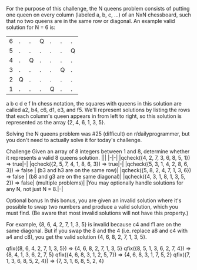 For the purpose of this challenge, the N queens problem consists of putting one queen on every column (labeled a, b, c, ...) of an NxN chessboard, such that no two queens are in the same row or diagonal. An example valid solution for N = 6 is:

||||||||
|-|-|-|-|-|-|-|
|6|  .| .| Q |. |. |.|
|5 | . |. |. |. |. |Q|
|4  |. |Q |. |. |. |.|
|3  |.| .| . |.| Q| .|
|2  |Q |. |. |. |. |.|
|1 | .| .| .| Q |.| .|
   a b c d e f
In chess notation, the squares with queens in this solution are called a2, b4, c6, d1, e3, and f5. We'll represent solutions by listing the rows that each column's queen appears in from left to right, so this solution is represented as the array {2, 4, 6, 1, 3, 5}.

Solving the N queens problem was #25 (difficult) on r/dailyprogrammer, but you don't need to actually solve it for today's challenge.

Challenge
Given an array of 8 integers between 1 and 8, determine whether it represents a valid 8 queens solution.
|||
|-|-|
|qcheck({4, 2, 7, 3, 6, 8, 5, 1}) => true|-|
|qcheck({2, 5, 7, 4, 1, 8, 6, 3}) => true|-|
|qcheck({5, 3, 1, 4, 2, 8, 6, 3}) => false |  (b3 and h3 are on the same row)|
|qcheck({5, 8, 2, 4, 7, 1, 3, 6}) => false |  (b8 and g3 are on the same diagonal)|
|qcheck({4, 3, 1, 8, 1, 3, 5, 2}) => false|   (multiple problems)|
|You may optionally handle solutions for any N, not just N = 8.|-|

Optional bonus
In this bonus, you are given an invalid solution where it's possible to swap two numbers and produce a valid solution, which you must find. (Be aware that most invalid solutions will not have this property.)

For example, {8, 6, 4, 2, 7, 1, 3, 5} is invalid because c4 and f1 are on the same diagonal. But if you swap the 8 and the 4 (i.e. replace a8 and c4 with a4 and c8), you get the valid solution {4, 6, 8, 2, 7, 1, 3, 5}.

qfix({8, 6, 4, 2, 7, 1, 3, 5}) => {4, 6, 8, 2, 7, 1, 3, 5}
qfix({8, 5, 1, 3, 6, 2, 7, 4}) => {8, 4, 1, 3, 6, 2, 7, 5}
qfix({4, 6, 8, 3, 1, 2, 5, 7}) => {4, 6, 8, 3, 1, 7, 5, 2}
qfix({7, 1, 3, 6, 8, 5, 2, 4}) => {7, 3, 1, 6, 8, 5, 2, 4}